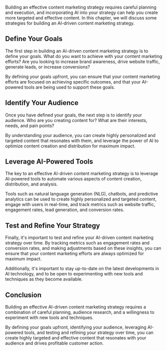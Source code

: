 

Building an effective content marketing strategy requires careful planning and execution, and incorporating AI into your strategy can help you create more targeted and effective content. In this chapter, we will discuss some strategies for building an AI-driven content marketing strategy.

Define Your Goals
-----------------

The first step in building an AI-driven content marketing strategy is to define your goals. What do you want to achieve with your content marketing efforts? Are you looking to increase brand awareness, drive website traffic, generate leads, or increase conversions?

By defining your goals upfront, you can ensure that your content marketing efforts are focused on achieving specific outcomes, and that your AI-powered tools are being used to support these goals.

Identify Your Audience
----------------------

Once you have defined your goals, the next step is to identify your audience. Who are you creating content for? What are their interests, needs, and pain points?

By understanding your audience, you can create highly personalized and targeted content that resonates with them, and leverage the power of AI to optimize content creation and distribution for maximum impact.

Leverage AI-Powered Tools
-------------------------

The key to an effective AI-driven content marketing strategy is to leverage AI-powered tools to automate various aspects of content creation, distribution, and analysis.

Tools such as natural language generation (NLG), chatbots, and predictive analytics can be used to create highly personalized and targeted content, engage with users in real-time, and track metrics such as website traffic, engagement rates, lead generation, and conversion rates.

Test and Refine Your Strategy
-----------------------------

Finally, it's important to test and refine your AI-driven content marketing strategy over time. By tracking metrics such as engagement rates and conversion rates, and making adjustments based on these insights, you can ensure that your content marketing efforts are always optimized for maximum impact.

Additionally, it's important to stay up-to-date on the latest developments in AI technology, and to be open to experimenting with new tools and techniques as they become available.

Conclusion
----------

Building an effective AI-driven content marketing strategy requires a combination of careful planning, audience research, and a willingness to experiment with new tools and techniques.

By defining your goals upfront, identifying your audience, leveraging AI-powered tools, and testing and refining your strategy over time, you can create highly targeted and effective content that resonates with your audience and drives profitable customer action.
